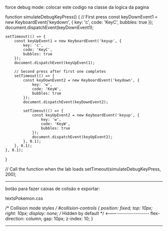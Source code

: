 force debug mode:
colocar este codigo na classe da logica da pagina

function simulateDebugKeyPress() {
    // First press
    const keyDownEvent1 = new KeyboardEvent('keydown', {
        key: 'c',
        code: 'KeyC',
        bubbles: true
    });
    document.dispatchEvent(keyDownEvent1);
    
    setTimeout(() => {
        const keyUpEvent1 = new KeyboardEvent('keyup', {
            key: 'c',
            code: 'KeyC',
            bubbles: true
        });
        document.dispatchEvent(keyUpEvent1);

        // Second press after first one completes
        setTimeout(() => {
            const keyDownEvent2 = new KeyboardEvent('keydown', {
                key: 'w',
                code: 'KeyW',
                bubbles: true
            });
            document.dispatchEvent(keyDownEvent2);

            setTimeout(() => {
                const keyUpEvent2 = new KeyboardEvent('keyup', {
                    key: 'w',
                    code: 'KeyW',
                    bubbles: true
                });
                document.dispatchEvent(keyUpEvent2);
            }, 0.1);
        }, 0.1);
    }, 0.1);
}

// Call the function when the lab loads
setTimeout(simulateDebugKeyPress, 200);

-------------------------------------------------------------
botão para fazer caixas de colisão e exportar:

textsPokemon.css 

/* Collision mode styles */
#collision-controls {
  position: fixed;
  top: 10px;
  right: 10px;
  display: none;  /* Hidden by default */ <-------------------
  flex-direction: column;
  gap: 10px;
  z-index: 10;
}

---------------------------------------------------------------------